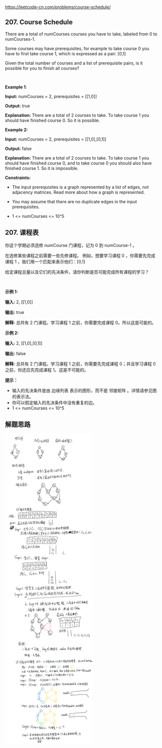 https://leetcode-cn.com/problems/course-schedule/

## 207. Course Schedule

There are a total of numCourses courses you have to take, labeled from 0 to numCourses-1.

Some courses may have prerequisites, for example to take course 0 you have to first take course 1, which is expressed as a pair: [0,1]

Given the total number of courses and a list of prerequisite pairs, is it possible for you to finish all courses?

 

**Example 1**:

**Input:** numCourses = 2, prerequisites = [[1,0]]

**Output:** true

**Explanation:** There are a total of 2 courses to take. To take course 1 you should have finished course 0. So it is possible.

**Example 2:**

**Input:** numCourses = 2, prerequisites = [[1,0],[0,1]]

**Output:** false

**Explanation:** There are a total of 2 courses to take. To take course 1 you should have finished course 0, and to take course 0 you should also have finished course 1. So it is impossible.
 

**Constraints:**

- The input prerequisites is a graph represented by a list of edges, not adjacency matrices. Read more about how a graph is represented.

- You may assume that there are no duplicate edges in the input prerequisites.

- 1 <= numCourses <= 10^5


## 207. 课程表

你这个学期必须选修 numCourse 门课程，记为 0 到 numCourse-1 。

在选修某些课程之前需要一些先修课程。 例如，想要学习课程 0 ，你需要先完成课程 1 ，我们用一个匹配来表示他们：[0,1]

给定课程总量以及它们的先决条件，请你判断是否可能完成所有课程的学习？

 

**示例 1:**

**输入:** 2, [[1,0]] 

**输出:** true

**解释:** 总共有 2 门课程。学习课程 1 之前，你需要完成课程 0。所以这是可能的。

**示例 2:**

**输入:** 2, [[1,0],[0,1]]

**输出:** false

**解释:** 总共有 2 门课程。学习课程 1 之前，你需要先完成​课程 0；并且学习课程 0 之前，你还应先完成课程 1。这是不可能的。
 

**提示：**

- 输入的先决条件是由 边缘列表 表示的图形，而不是 邻接矩阵 。详情请参见图的表示法。
- 你可以假定输入的先决条件中没有重复的边。
- 1 <= numCourses <= 10^5


## 解题思路

![Solution](https://github.com/HeartFu/LeetCode/blob/master/207.Course%20Schedule/solution.png)